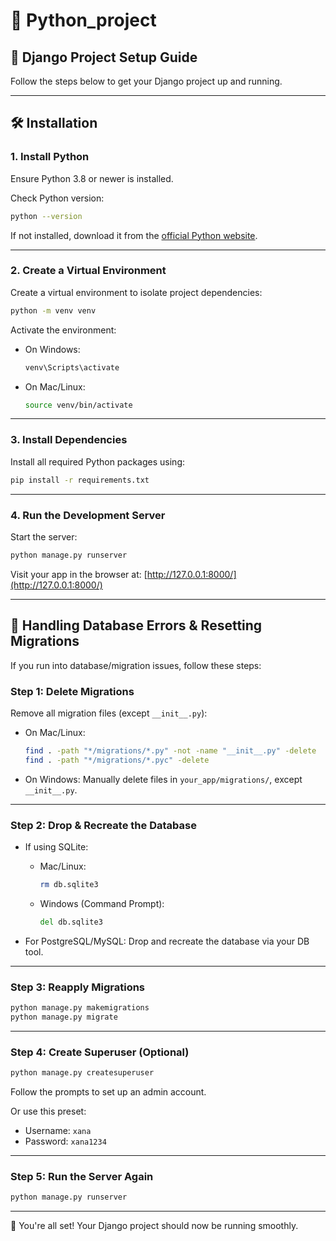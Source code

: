# 🐍 Python\_project

## 📘 Django Project Setup Guide

Follow the steps below to get your Django project up and running.

---

## 🛠️ Installation

### 1. Install Python

Ensure Python 3.8 or newer is installed.

Check Python version:

```bash
python --version
```

If not installed, download it from the [official Python website](https://www.python.org/downloads/).

---

### 2. Create a Virtual Environment

Create a virtual environment to isolate project dependencies:

```bash
python -m venv venv
```

Activate the environment:

* On Windows:

  ```bash
  venv\Scripts\activate
  ```
* On Mac/Linux:

  ```bash
  source venv/bin/activate
  ```

---

### 3. Install Dependencies

Install all required Python packages using:

```bash
pip install -r requirements.txt
```

---

### 4. Run the Development Server

Start the server:

```bash
python manage.py runserver
```

Visit your app in the browser at: [http://127.0.0.1:8000/](http://127.0.0.1:8000/)

---

## 🧹 Handling Database Errors & Resetting Migrations

If you run into database/migration issues, follow these steps:

### Step 1: Delete Migrations

Remove all migration files (except `__init__.py`):

* On Mac/Linux:

  ```bash
  find . -path "*/migrations/*.py" -not -name "__init__.py" -delete
  find . -path "*/migrations/*.pyc" -delete
  ```

* On Windows: Manually delete files in `your_app/migrations/`, except `__init__.py`.

---

### Step 2: Drop & Recreate the Database

* If using SQLite:

  * Mac/Linux:

    ```bash
    rm db.sqlite3
    ```
  * Windows (Command Prompt):

    ```cmd
    del db.sqlite3
    ```

* For PostgreSQL/MySQL: Drop and recreate the database via your DB tool.

---

### Step 3: Reapply Migrations

```bash
python manage.py makemigrations
python manage.py migrate
```

---

### Step 4: Create Superuser (Optional)

```bash
python manage.py createsuperuser
```

Follow the prompts to set up an admin account.

Or use this preset:

* Username: `xana`
* Password: `xana1234`

---

### Step 5: Run the Server Again

```bash
python manage.py runserver
```

---

🎉 You're all set! Your Django project should now be running smoothly.
